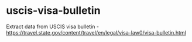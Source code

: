 # uscis-visa-bulletin
Extract data from USCIS visa bulletin - https://travel.state.gov/content/travel/en/legal/visa-law0/visa-bulletin.html
